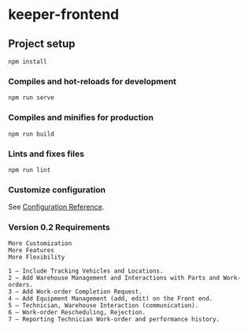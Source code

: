 # keeper-frontend

## Project setup
```
npm install
```

### Compiles and hot-reloads for development
```
npm run serve
```

### Compiles and minifies for production
```
npm run build
```

### Lints and fixes files
```
npm run lint
```

### Customize configuration
See [Configuration Reference](https://cli.vuejs.org/config/).

### Version 0.2 Requirements
```
More Customization
More Features
More Flexibility

1 – Include Tracking Vehicles and Locations.
2 – Add Warehouse Management and Interactions with Parts and Work-orders. 
3 – Add Work-order Completion Request.
4 – Add Equipment Management (add, edit) on the Front end.
5 – Technician, Warehouse Interaction (communication). 
6 – Work-order Rescheduling, Rejection.
7 – Reporting Technician Work-order and performance history.
```
